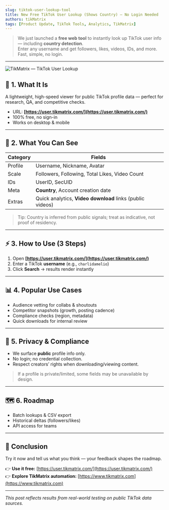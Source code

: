 ```yaml
---
slug: tiktok-user-lookup-tool
title: New Free TikTok User Lookup (Shows Country) — No Login Needed
authors: tikMatrix
tags: [Product Update, TikTok Tools, Analytics, TikMatrix]
---
```


> We just launched a **free web tool** to instantly look up TikTok user info — including **country detection**.  
> Enter any username and get followers, likes, videos, IDs, and more. Fast, simple, no login.

<!-- truncate -->
---
![TikMatrix — TikTok User Lookup](/img/blog/tikmatrix-user-lookup.webp)

## 🧭 1. What It Is

A lightweight, high-speed viewer for public TikTok profile data — perfect for research, QA, and competitive checks.

- URL: **[https://user.tikmatrix.com/](https://user.tikmatrix.com/)**
- 100% free, no sign-in
- Works on desktop & mobile

---

## 🔎 2. What You Can See

| Category | Fields |
|---|---|
| Profile | Username, Nickname, Avatar |
| Scale | Followers, Following, Total Likes, Video Count |
| IDs | UserID, SecUID |
| Meta | **Country**, Account creation date |
| Extras | Quick analytics, **Video download** links (public videos) |

> Tip: Country is inferred from public signals; treat as indicative, not proof of residency.

---

## ⚡ 3. How to Use (3 Steps)

1) Open **[https://user.tikmatrix.com/](https://user.tikmatrix.com/)**  
2) Enter a TikTok **username** (e.g., `charlidamelio`)  
3) Click **Search** → results render instantly

---

## 📊 4. Popular Use Cases

- Audience vetting for collabs & shoutouts  
- Competitor snapshots (growth, posting cadence)  
- Compliance checks (region, metadata)  
- Quick downloads for internal review

---

## 🔐 5. Privacy & Compliance

- We surface **public** profile info only.  
- No login; no credential collection.  
- Respect creators’ rights when downloading/viewing content.

> If a profile is private/limited, some fields may be unavailable by design.

---

## 🗺️ 6. Roadmap

- Batch lookups & CSV export  
- Historical deltas (followers/likes)  
- API access for teams

---

## 🏁 Conclusion

Try it now and tell us what you think — your feedback shapes the roadmap.

👉 **Use it free:** [https://user.tikmatrix.com/](https://user.tikmatrix.com/)  
👉 **Explore TikMatrix automation:** [https://www.tikmatrix.com](https://www.tikmatrix.com)

---

_This post reflects results from real-world testing on public TikTok data sources._
